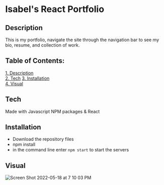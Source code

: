 # Isabel's React Portfolio

## Description
This is my portfolio, navigate the site through the navigation bar to see my bio, resume, and collection of work. 

 ## Table of Contents:  
[1. Description](#Description)  
[2. Tech](#Tech) 
[3. Installation](#Installation)  
[4. Visual](#Visual)  
  
## Tech
Made with Javascript NPM packages & React 

## Installation 
- Download the repository files
- npm install
- in the command line enter `npm start` to start the servers

## Visual 

![Screen Shot 2022-05-18 at 7 10 03 PM](https://user-images.githubusercontent.com/95631495/169169941-1437f49e-0718-4097-bd94-487f95519953.png)
